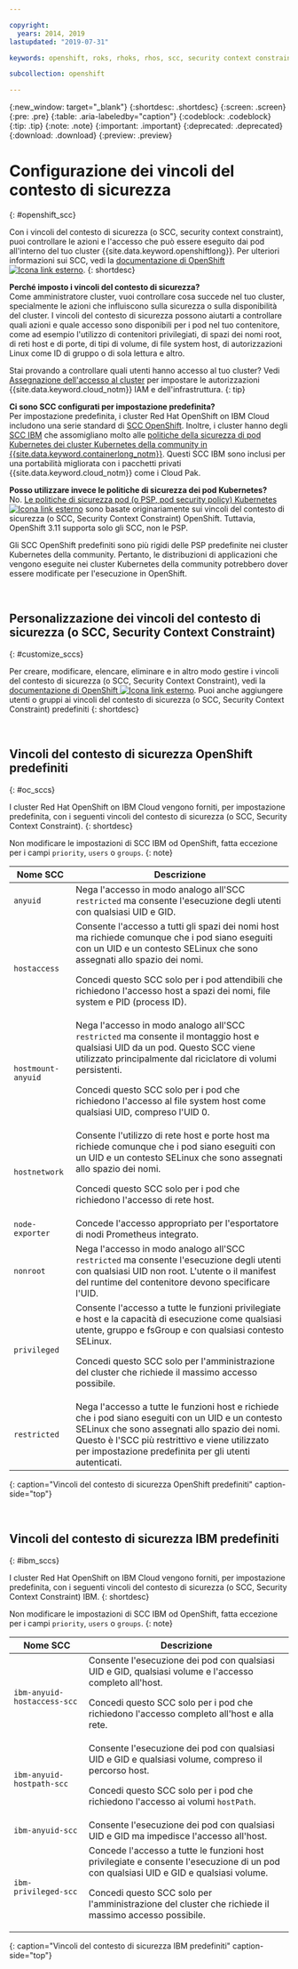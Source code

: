 ```yaml
---

copyright:
  years: 2014, 2019
lastupdated: "2019-07-31"

keywords: openshift, roks, rhoks, rhos, scc, security context constraint, psp

subcollection: openshift

---
```


{:new_window: target="_blank"}
{:shortdesc: .shortdesc}
{:screen: .screen}
{:pre: .pre}
{:table: .aria-labeledby="caption"}
{:codeblock: .codeblock}
{:tip: .tip}
{:note: .note}
{:important: .important}
{:deprecated: .deprecated}
{:download: .download}
{:preview: .preview}


# Configurazione dei vincoli del contesto di sicurezza
{: #openshift_scc}

Con i vincoli del contesto di sicurezza (o SCC, security context constraint), puoi controllare le azioni e l'accesso che può essere eseguito dai pod all'interno del tuo cluster {{site.data.keyword.openshiftlong}}. Per ulteriori informazioni sui SCC, vedi la [documentazione di OpenShift ![Icona link esterno](../icons/launch-glyph.svg "Icona link esterno")](https://docs.openshift.com/container-platform/3.11/admin_guide/manage_scc.html).
{: shortdesc}

**Perché imposto i vincoli del contesto di sicurezza?**</br>
Come amministratore cluster, vuoi controllare cosa succede nel tuo cluster, specialmente le azioni che influiscono sulla sicurezza o sulla disponibilità del cluster. I vincoli del contesto di sicurezza possono aiutarti a controllare quali azioni e quale accesso sono disponibili per i pod nel tuo contenitore, come ad esempio l'utilizzo di contenitori privilegiati, di spazi dei nomi root, di reti host e di porte, di tipi di volume, di file system host, di autorizzazioni Linux come ID di gruppo o di sola lettura e altro.

Stai provando a controllare quali utenti hanno accesso al tuo cluster? Vedi [Assegnazione dell'accesso al cluster](/docs/openshift?topic=containers-users) per impostare le autorizzazioni {{site.data.keyword.cloud_notm}} IAM e dell'infrastruttura.
{: tip}

**Ci sono SCC configurati per impostazione predefinita?**</br>
Per impostazione predefinita, i cluster Red Hat OpenShift on IBM Cloud includono una serie standard di [SCC OpenShift](#oc_sccs). Inoltre, i cluster hanno degli [SCC IBM](#ibm_sccs) che assomigliano molto alle [politiche della sicurezza di pod Kubernetes dei cluster Kubernetes della community in {{site.data.keyword.containerlong_notm}}](/docs/containers?topic=containers-psp#ibm_psp). Questi SCC IBM sono inclusi per una portabilità migliorata con i pacchetti privati {{site.data.keyword.cloud_notm}} come i Cloud Pak.

**Posso utilizzare invece le politiche di sicurezza dei pod Kubernetes?**</br>
No. [Le politiche di sicurezza pod (o PSP, pod security policy) Kubernetes ![Icona link esterno](../icons/launch-glyph.svg "Icona link esterno")](https://kubernetes.io/docs/concepts/policy/pod-security-policy/) sono basate originariamente sui vincoli del contesto di sicurezza (o SCC, Security Context Constraint) OpenShift. Tuttavia, OpenShift 3.11 supporta solo gli SCC, non le PSP.

Gli SCC OpenShift predefiniti sono più rigidi delle PSP predefinite nei cluster Kubernetes della community. Pertanto, le distribuzioni di applicazioni che vengono eseguite nei cluster Kubernetes della community potrebbero dover essere modificate per l'esecuzione in OpenShift.

<br />


## Personalizzazione dei vincoli del contesto di sicurezza (o SCC, Security Context Constraint) 
{: #customize_sccs}

Per creare, modificare, elencare, eliminare e in altro modo gestire i vincoli del contesto di sicurezza (o SCC, Security Context Constraint), vedi la [documentazione di OpenShift ![Icona link esterno](../icons/launch-glyph.svg "Icona link esterno")](https://docs.openshift.com/container-platform/3.11/admin_guide/manage_scc.html). Puoi anche aggiungere utenti o gruppi ai vincoli del contesto di sicurezza (o SCC, Security Context Constraint) predefiniti
{: shortdesc}

<br />


## Vincoli del contesto di sicurezza OpenShift predefiniti
{: #oc_sccs}

I cluster Red Hat OpenShift on IBM Cloud vengono forniti, per impostazione predefinita, con i seguenti vincoli del contesto di sicurezza (o SCC, Security Context Constraint).
{: shortdesc}

Non modificare le impostazioni di SCC IBM od OpenShift, fatta eccezione per i campi `priority`, `users` o `groups`.
{: note}

|Nome SCC | Descrizione |
|---------|-------------|
| `anyuid`| Nega l'accesso in modo analogo all'SCC `restricted` ma consente l'esecuzione degli utenti con qualsiasi UID e GID.|
| `hostaccess`| Consente l'accesso a tutti gli spazi dei nomi host ma richiede comunque che i pod siano eseguiti con un UID e un contesto SELinux che sono assegnati allo spazio dei nomi. <p class="important">Concedi questo SCC solo per i pod attendibili che richiedono l'accesso host a spazi dei nomi, file system e PID (process ID).</p>|
| `hostmount-anyuid` | Nega l'accesso in modo analogo all'SCC `restricted` ma consente il montaggio host e qualsiasi UID da un pod. Questo SCC viene utilizzato principalmente dal riciclatore di volumi persistenti. <p class="important">Concedi questo SCC solo per i pod che richiedono l'accesso al file system host come qualsiasi UID, compreso l'UID 0.</p>|
| `hostnetwork`| Consente l'utilizzo di rete host e porte host ma richiede comunque che i pod siano eseguiti con un UID e un contesto SELinux che sono assegnati allo spazio dei nomi.<p class="important">Concedi questo SCC solo per i pod che richiedono l'accesso di rete host.</p>|
| `node-exporter`| Concede l'accesso appropriato per l'esportatore di nodi Prometheus integrato. |
| `nonroot`| Nega l'accesso in modo analogo all'SCC `restricted` ma consente l'esecuzione degli utenti con qualsiasi UID non root. L'utente o il manifest del runtime del contenitore devono specificare l'UID.|
| `privileged`| Consente l'accesso a tutte le funzioni privilegiate e host e la capacità di esecuzione come qualsiasi utente, gruppo e fsGroup e con qualsiasi contesto SELinux.<p class="important">Concedi questo SCC solo per l'amministrazione del cluster che richiede il massimo accesso possibile.</p>|
| `restricted`| Nega l'accesso a tutte le funzioni host e richiede che i pod siano eseguiti con un UID e un contesto SELinux che sono assegnati allo spazio dei nomi. Questo è l'SCC più restrittivo e viene utilizzato per impostazione predefinita per gli utenti autenticati.|
{: caption="Vincoli del contesto di sicurezza OpenShift predefiniti" caption-side="top"}

<br />


## Vincoli del contesto di sicurezza IBM predefiniti
{: #ibm_sccs}

I cluster Red Hat OpenShift on IBM Cloud vengono forniti, per impostazione predefinita, con i seguenti vincoli del contesto di sicurezza (o SCC, Security Context Constraint) IBM.
{: shortdesc}

Non modificare le impostazioni di SCC IBM od OpenShift, fatta eccezione per i campi `priority`, `users` o `groups`.
{: note}

|Nome SCC | Descrizione |
|---------|-------------|
| `ibm-anyuid-hostaccess-scc`| Consente l'esecuzione dei pod con qualsiasi UID e GID, qualsiasi volume e l'accesso completo all'host.<p class="important">Concedi questo SCC solo per i pod che richiedono l'accesso completo all'host e alla rete.</p>|
| `ibm-anyuid-hostpath-scc`| Consente l'esecuzione dei pod con qualsiasi UID e GID e qualsiasi volume, compreso il percorso host.<p class="important">Concedi questo SCC solo per i pod che richiedono l'accesso ai volumi `hostPath`.</p>|
| `ibm-anyuid-scc` | Consente l'esecuzione dei pod con qualsiasi UID e GID ma impedisce l'accesso all'host.|
| `ibm-privileged-scc`| Concede l'accesso a tutte le funzioni host privilegiate e consente l'esecuzione di un pod con qualsiasi UID e GID e qualsiasi volume.<p class="important">Concedi questo SCC solo per l'amministrazione del cluster che richiede il massimo accesso possibile.</p> |
{: caption="Vincoli del contesto di sicurezza IBM predefiniti" caption-side="top"}
